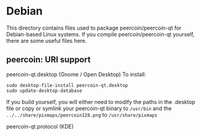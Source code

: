
Debian
====================
This directory contains files used to package peercoin/peercoin-qt
for Debian-based Linux systems. If you compile peercoin/peercoin-qt yourself, there are some useful files here.

## peercoin: URI support ##


peercoin-qt.desktop  (Gnome / Open Desktop)
To install:

	sudo desktop-file-install peercoin-qt.desktop
	sudo update-desktop-database

If you build yourself, you will either need to modify the paths in
the .desktop file or copy or symlink your peercoin-qt binary to `/usr/bin`
and the `../../share/pixmaps/peercoin128.png` to `/usr/share/pixmaps`

peercoin-qt.protocol (KDE)

